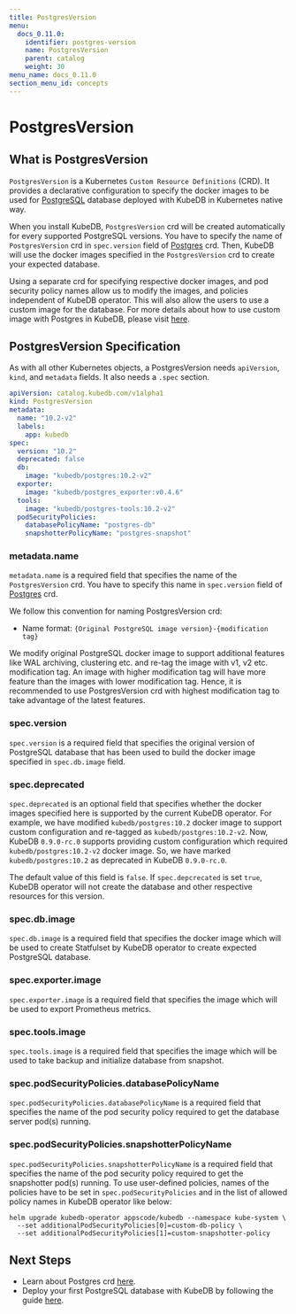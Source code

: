 ```yaml
---
title: PostgresVersion
menu:
  docs_0.11.0:
    identifier: postgres-version
    name: PostgresVersion
    parent: catalog
    weight: 30
menu_name: docs_0.11.0
section_menu_id: concepts
---
```


# PostgresVersion

## What is PostgresVersion

`PostgresVersion` is a Kubernetes `Custom Resource Definitions` (CRD). It provides a declarative configuration to specify the docker images to be used for [PostgreSQL](https://www.postgresql.org/) database deployed with KubeDB in Kubernetes native way.

When you install KubeDB, `PostgresVersion` crd will be created automatically for every supported PostgreSQL versions. You have to specify the name of `PostgresVersion` crd in `spec.version` field of [Postgres](/docs/concepts/databases/postgres.md) crd. Then, KubeDB will use the docker images specified in the `PostgresVersion` crd to create your expected database.

Using a separate crd for specifying respective docker images, and pod security policy names allow us to modify the images, and policies independent of KubeDB operator. This will also allow the users to use a custom image for the database. For more details about how to use custom image with Postgres in KubeDB, please visit [here](/docs/guides/postgres/custom-versions/setup.md).

## PostgresVersion Specification

As with all other Kubernetes objects, a PostgresVersion needs `apiVersion`, `kind`, and `metadata` fields. It also needs a `.spec` section.

```yaml
apiVersion: catalog.kubedb.com/v1alpha1
kind: PostgresVersion
metadata:
  name: "10.2-v2"
  labels:
    app: kubedb
spec:
  version: "10.2"
  deprecated: false
  db:
    image: "kubedb/postgres:10.2-v2"
  exporter:
    image: "kubedb/postgres_exporter:v0.4.6"
  tools:
    image: "kubedb/postgres-tools:10.2-v2"
  podSecurityPolicies:
    databasePolicyName: "postgres-db"
    snapshotterPolicyName: "postgres-snapshot"
```

### metadata.name

`metadata.name` is a required field that specifies the name of the `PostgresVersion` crd. You have to specify this name in `spec.version` field of [Postgres](/docs/concepts/databases/postgres.md) crd.

We follow this convention for naming PostgresVersion crd:
- Name format: `{Original PostgreSQL image version}-{modification tag}`

We modify original PostgreSQL docker image to support additional features like WAL archiving, clustering etc. and re-tag the image with v1, v2 etc. modification tag. An image with higher modification tag will have more feature than the images with lower modification tag. Hence, it is recommended to use PostgresVersion crd with highest modification tag to take advantage of the latest features.

### spec.version

`spec.version` is a required field that specifies the original version of PostgreSQL database that has been used to build the docker image specified in `spec.db.image` field.

### spec.deprecated

`spec.deprecated` is an optional field that specifies whether the docker images specified here is supported by the current KubeDB operator. For example, we have modified `kubedb/postgres:10.2` docker image to support custom configuration and re-tagged as `kubedb/postgres:10.2-v2`. Now, KubeDB `0.9.0-rc.0` supports providing custom configuration which required `kubedb/postgres:10.2-v2` docker image. So, we have marked `kubedb/postgres:10.2` as deprecated in KubeDB `0.9.0-rc.0`.

The default value of this field is `false`. If `spec.depcrecated` is set `true`, KubeDB operator will not create the database and other respective resources for this version.

### spec.db.image

`spec.db.image` is a required field that specifies the docker image which will be used to create Statfulset by KubeDB operator to create expected PostgreSQL database.

### spec.exporter.image

`spec.exporter.image` is a required field that specifies the image which will be used to export Prometheus metrics.

### spec.tools.image

`spec.tools.image` is a required field that specifies the image which will be used to take backup and initialize database from snapshot.

### spec.podSecurityPolicies.databasePolicyName

`spec.podSecurityPolicies.databasePolicyName` is a required field that specifies the name of the pod security policy required to get the database server pod(s) running.

### spec.podSecurityPolicies.snapshotterPolicyName

`spec.podSecurityPolicies.snapshotterPolicyName` is a required field that specifies the name of the pod security policy required to get the snapshotter pod(s) running. To use user-defined policies, names of the policies have to be set in `spec.podSecurityPolicies` and in the list of allowed policy names in KubeDB operator like below:

```console
helm upgrade kubedb-operator appscode/kubedb --namespace kube-system \
  --set additionalPodSecurityPolicies[0]=custom-db-policy \
  --set additionalPodSecurityPolicies[1]=custom-snapshotter-policy
```

## Next Steps

- Learn about Postgres crd [here](/docs/concepts/databases/postgres.md).
- Deploy your first PostgreSQL database with KubeDB by following the guide [here](/docs/guides/postgres/quickstart/quickstart.md).